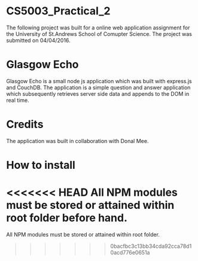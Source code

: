 # CS5003_Practical_2

The following project was built for a online web application assignment for the University of St.Andrews School of Comupter Science. The project was submitted on 04/04/2016.

# Glasgow Echo

Glasgow Echo is a small node js application which was built with express.js and CouchDB. The application is a simple
question and answer application which subsequently retrieves server side data and appends to the DOM in real time.

# Credits

The application was built in collaboration with Donal Mee. 

# How to install

<<<<<<< HEAD
All NPM modules must be stored or attained within root folder before hand. 
=======
All NPM modules must be stored or attained within root folder. 
>>>>>>> 0bacfbc3c13bb34cda92cca78d10acd776e0651a
